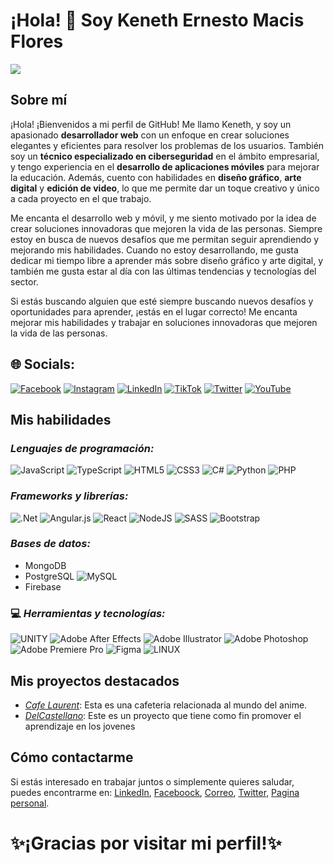 # ¡Hola! 👋 Soy Keneth Ernesto Macis Flores
![](https://thumbs.dreamstime.com/b/banner-de-programaci%C3%B3n-web-concepto-tecnolog%C3%ADa-conexiones-personas-negocios-internet-medios-mixtos-219287770.jpg)

## Sobre mí
¡Hola! ¡Bienvenidos a mi perfil de GitHub! Me llamo Keneth, y soy un apasionado **desarrollador web** con un enfoque en crear soluciones elegantes y eficientes para resolver los problemas de los usuarios. También soy un **técnico especializado en ciberseguridad** en el ámbito empresarial, y tengo experiencia en el **desarrollo de aplicaciones móviles** para mejorar la educación. Además, cuento con habilidades en **diseño gráfico**, **arte digital** y **edición de video**, lo que me permite dar un toque creativo y único a cada proyecto en el que trabajo.

Me encanta el desarrollo web y móvil, y me siento motivado por la idea de crear soluciones innovadoras que mejoren la vida de las personas. Siempre estoy en busca de nuevos desafíos que me permitan seguir aprendiendo y mejorando mis habilidades. Cuando no estoy desarrollando, me gusta dedicar mi tiempo libre a aprender más sobre diseño gráfico y arte digital, y también me gusta estar al día con las últimas tendencias y tecnologías del sector.

Si estás buscando alguien que esté siempre buscando nuevos desafíos y oportunidades para aprender, ¡estás en el lugar correcto! Me encanta mejorar mis habilidades y trabajar en soluciones innovadoras que mejoren la vida de las personas.

## 🌐 Socials:
[![Facebook](https://img.shields.io/badge/Facebook-%231877F2.svg?logo=Facebook&logoColor=white)](https://facebook.com/Keneth_Macis) [![Instagram](https://img.shields.io/badge/Instagram-%23E4405F.svg?logo=Instagram&logoColor=white)](https://instagram.com/Keneth_Macis) [![LinkedIn](https://img.shields.io/badge/LinkedIn-%230077B5.svg?logo=linkedin&logoColor=white)](https://linkedin.com/in/Keneth_Macis) [![TikTok](https://img.shields.io/badge/TikTok-%23000000.svg?logo=TikTok&logoColor=white)](https://tiktok.com/@Keneth_Macis) [![Twitter](https://img.shields.io/badge/Twitter-%231DA1F2.svg?logo=Twitter&logoColor=white)](https://twitter.com/Keneth_Macis) [![YouTube](https://img.shields.io/badge/YouTube-%23FF0000.svg?logo=YouTube&logoColor=white)](https://youtube.com/@Keneth_Macis) 
## Mis habilidades

### *Lenguajes de programación:*
![JavaScript](https://img.shields.io/badge/javascript-%23323330.svg?style=for-the-badge&logo=javascript&logoColor=%23F7DF1E)
![TypeScript](https://img.shields.io/badge/typescript-%23007ACC.svg?style=for-the-badge&logo=typescript&logoColor=white)
![HTML5](https://img.shields.io/badge/html5-%23E34F26.svg?style=for-the-badge&logo=html5&logoColor=white)
![CSS3](https://img.shields.io/badge/css3-%231572B6.svg?style=for-the-badge&logo=css3&logoColor=white)
![C#](https://img.shields.io/badge/c%23-%23239120.svg?style=for-the-badge&logo=c-sharp&logoColor=white)
![Python](https://img.shields.io/badge/python-3670A0?style=for-the-badge&logo=python&logoColor=ffdd54)
![PHP](https://img.shields.io/badge/php-%23777BB4.svg?style=for-the-badge&logo=php&logoColor=white) 


### *Frameworks y librerías:*
![.Net](https://img.shields.io/badge/.NET-5C2D91?style=for-the-badge&logo=.net&logoColor=white)
![Angular.js](https://img.shields.io/badge/angular.js-%23E23237.svg?style=for-the-badge&logo=angularjs&logoColor=white)
![React](https://img.shields.io/badge/react-%2320232a.svg?style=for-the-badge&logo=react&logoColor=%2361DAFB)
![NodeJS](https://img.shields.io/badge/node.js-6DA55F?style=for-the-badge&logo=node.js&logoColor=white)
![SASS](https://img.shields.io/badge/SASS-hotpink.svg?style=for-the-badge&logo=SASS&logoColor=white)
![Bootstrap](https://img.shields.io/badge/bootstrap-%23563D7C.svg?style=for-the-badge&logo=bootstrap&logoColor=white)

### *Bases de datos:*
- MongoDB
- PostgreSQL
![MySQL](https://img.shields.io/badge/mysql-%2300f.svg?style=for-the-badge&logo=mysql&logoColor=white)
- Firebase

### 💻 *Herramientas y tecnologías:*
![UNITY](https://img.shields.io/badge/Unity-%2320232a.svg?style=for-the-badge&logo=unity&logoColor=white)
![Adobe After Effects](https://img.shields.io/badge/Adobe%20After%20Effects-9999FF.svg?style=for-the-badge&logo=Adobe%20After%20Effects&logoColor=white) 
![Adobe Illustrator](https://img.shields.io/badge/adobeillustrator-%23FF9A00.svg?style=for-the-badge&logo=adobeillustrator&logoColor=white) 
![Adobe Photoshop](https://img.shields.io/badge/adobephotoshop-%2331A8FF.svg?style=for-the-badge&logo=adobephotoshop&logoColor=white) 
![Adobe Premiere Pro](https://img.shields.io/badge/Adobe%20Premiere%20Pro-9999FF.svg?style=for-the-badge&logo=Adobe%20Premiere%20Pro&logoColor=white) 	![Figma](https://img.shields.io/badge/figma-%23F24E1E.svg?style=for-the-badge&logo=figma&logoColor=white) 
![LINUX](https://img.shields.io/badge/Linux-FCC624?style=for-the-badge&logo=linux&logoColor=black)

## Mis proyectos destacados
- *[Cafe Laurent](https://isseisenpai.github.io/CafeLaurent/)*: Esta es una cafeteria relacionada al mundo del anime.
- *[DelCastellano]()*: Este es un proyecto que tiene como fin promover el aprendizaje en los jovenes 

## Cómo contactarme
Si estás interesado en trabajar juntos o simplemente quieres saludar, puedes encontrarme en: 
[LinkedIn](), [Faceboock](), [Correo](),  [Twitter](), [Pagina personal]().

# ✨¡Gracias por visitar mi perfil!✨
